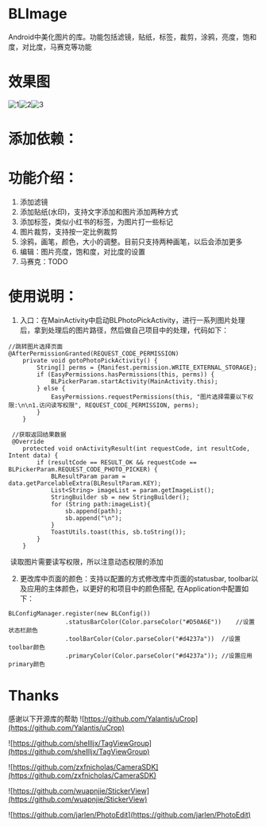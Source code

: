 # BLImage
Android中美化图片的库。功能包括滤镜，贴纸，标签，裁剪，涂鸦，亮度，饱和度，对比度，马赛克等功能

# 效果图
![1](https://github.com/xingxing-yan/BLImage/blob/master/gif/bl1.gif)![2](https://github.com/xingxing-yan/BLImage/blob/master/gif/bl2.gif)![3](https://github.com/xingxing-yan/BLImage/blob/master/gif/bl3.gif)

# 添加依赖：


# 功能介绍：
1. 添加滤镜
2. 添加贴纸(水印)，支持文字添加和图片添加两种方式
3. 添加标签，类似小红书的标签，为图片打一些标记
4. 图片裁剪，支持按一定比例裁剪
5. 涂鸦，画笔，颜色，大小的调整。目前只支持两种画笔，以后会添加更多
6. 编辑：图片亮度，饱和度，对比度的设置
7. 马赛克：TODO

# 使用说明：
1. 入口：在MainActivity中启动BLPhotoPickActivity，进行一系列图片处理后，拿到处理后的图片路径，然后做自己项目中的处理，代码如下：
```
//跳转图片选择页面
@AfterPermissionGranted(REQUEST_CODE_PERMISSION)
    private void gotoPhotoPickActivity() {
        String[] perms = {Manifest.permission.WRITE_EXTERNAL_STORAGE};
        if (EasyPermissions.hasPermissions(this, perms)) {
            BLPickerParam.startActivity(MainActivity.this);
        } else {
            EasyPermissions.requestPermissions(this, "图片选择需要以下权限:\n\n1.访问读写权限", REQUEST_CODE_PERMISSION, perms);
        }
    }
    
 //获取返回结果数据
 @Override
    protected void onActivityResult(int requestCode, int resultCode, Intent data) {
        if (resultCode == RESULT_OK && requestCode == BLPickerParam.REQUEST_CODE_PHOTO_PICKER) {
            BLResultParam param = data.getParcelableExtra(BLResultParam.KEY);
            List<String> imageList = param.getImageList();
            StringBuilder sb = new StringBuilder();
            for (String path:imageList){
                sb.append(path);
                sb.append("\n");
            }
            ToastUtils.toast(this, sb.toString());
        }
    }
```
  读取图片需要读写权限，所以注意动态权限的添加
  
2. 更改库中页面的颜色：支持以配置的方式修改库中页面的statusbar, toolbar以及应用的主体颜色，以更好的和项目中的颜色搭配, 在Application中配置如下：
```
BLConfigManager.register(new BLConfig())
                .statusBarColor(Color.parseColor("#D50A6E"))    //设置状态栏颜色
                .toolBarColor(Color.parseColor("#d4237a"))  //设置toolbar颜色
                .primaryColor(Color.parseColor("#d4237a")); //设置应用primary颜色
```


# Thanks
感谢以下开源库的帮助
![https://github.com/Yalantis/uCrop](https://github.com/Yalantis/uCrop)

![https://github.com/shellljx/TagViewGroup](https://github.com/shellljx/TagViewGroup)

![https://github.com/zxfnicholas/CameraSDK](https://github.com/zxfnicholas/CameraSDK)

![https://github.com/wuapnjie/StickerView](https://github.com/wuapnjie/StickerView)

![https://github.com/jarlen/PhotoEdit](https://github.com/jarlen/PhotoEdit)
